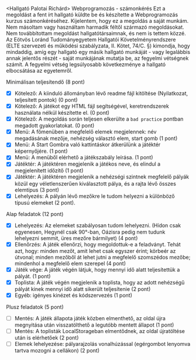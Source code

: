 <Hallgató Palotai Richárd>
<Neptun G4JD80>
Webprogramozás - számonkérés
Ezt a megoldást a fent írt hallgató küldte be és készítette a Webprogramozás kurzus számonkéréséhez.
Kijelentem, hogy ez a megoldás a saját munkám. Nem másoltam vagy használtam harmadik féltől
származó megoldásokat. Nem továbbítottam megoldást hallgatótársaimnak, és nem is tettem közzé.
Az Eötvös Loránd Tudományegyetem Hallgatói Követelményrendszere
(ELTE szervezeti és működési szabályzata, II. Kötet, 74/C. §) kimondja, hogy mindaddig,
amíg egy hallgató egy másik hallgató munkáját - vagy legalábbis annak jelentős részét -
saját munkájának mutatja be, az fegyelmi vétségnek számít.
A fegyelmi vétség legsúlyosabb következménye a hallgató elbocsátása az egyetemről.

Minimálisan teljesítendő (8 pont)

  - [X] Kötelező: A kiinduló állományban lévő readme fájl kitöltése (Nyilatkozat, teljesített pontok) (0 pont)
  - [X] Kötelező: A játékot egy HTML fájl segítségével, keretrendszerek használata nélkül készítette el. (0 pont)
  - [X] Kötelező: A megoldás során teljesen elkerülte a `bad practice` pontban megadott gyakorlatokat. (0 pont)
  - [X] Menü: A főmenüben a megfelelő elemek megjelennek: név megadásának mezője, nehézség választó elem, start gomb (1 pont)
  - [X] Menü: A Start Gombra való kattintáskor átkerülünk a játéktér képernyőjére. (1 pont)
  - [X] Menü: A menüből elérhető a játékszabály leírása. (1 pont)
  - [X] Játéktér: A játéktéren megjelenik a játékos neve, és elindul a megjelenített időzítő (1 pont)
  - [X] Játéktér: A játéktéren megjelenik a nehézségi szintnek megfelelő pályák közül egy véletlenszerűen kiválasztott pálya, és a rajta lévő összes elemtípus (3 pont)
  - [X] Lehelyezés: A pályán lévő mezőkre le tudom helyezni a különböző típusú elemeket (2 pont).

Alap feladatok (12 pont)

  - [X] Lehelyezés: Az elemeket szabályosan tudom lehelyezni. (Hídon csak egyenesen, Hegynél csak 90°-ban, Oázisra pedig nem tudunk lehelyezni semmit, üres mezőre bármilyet) (4 pont)
  - [X] Ellenőrzés: A játék ellenőrzi, hogy megoldottuk-e a feladványt. Tehát azt, hogy: minden mezőt, amit lehet csak egyszer érint; körbeér az útvonal; minden mezőből át lehet jutni a megfelelő szomszédos mezőbe; mindenhol a megfelelő elem szerepel (4 pont)
  - [X] Játék vége: A játék végén látjuk, hogy mennyi idő alatt teljesítettük a pályát. (1 pont)
  - [X] Toplista: A játék végén megjelenik a toplista, hogy az adott nehézségű pályát kinek mennyi idő alatt sikerült teljesítenie (2 pont)
  - [X] Egyéb: igényes kinézet és kódszervezés (1 pont)

Plusz feladatok (5 pont)

  - [ ] Mentés: A játék állapota játék közben elmenthető, az oldal újra megnyitása után visszatölthető a legutóbb mentett állapot (1 pont)
  - [ ] Mentés: A toplisták LocalStorageban elmentődnek, az oldal újratöltése után is elérhetőek (2 pont)
  - [ ] Elemek lehelyezése: pályarajzolás vonalhúzással (egérgombot lenyomva tartva mozogni a cellákon) (2 pont)
